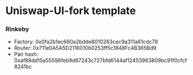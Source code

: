 # Uniswap-UI-fork template

### Rinkeby

- Factory: 0x0fa2b1ec660a2bdde8010263cec9a311a61cdc79
- Router: 0x711e0A5A5D2116010b0253ff5c1848Fc4B365Bd9
- Pair hash: 0xaf88dd15a55596feb9d67243c727bfd6144af12453963809bc91f0cfcf8241bc
